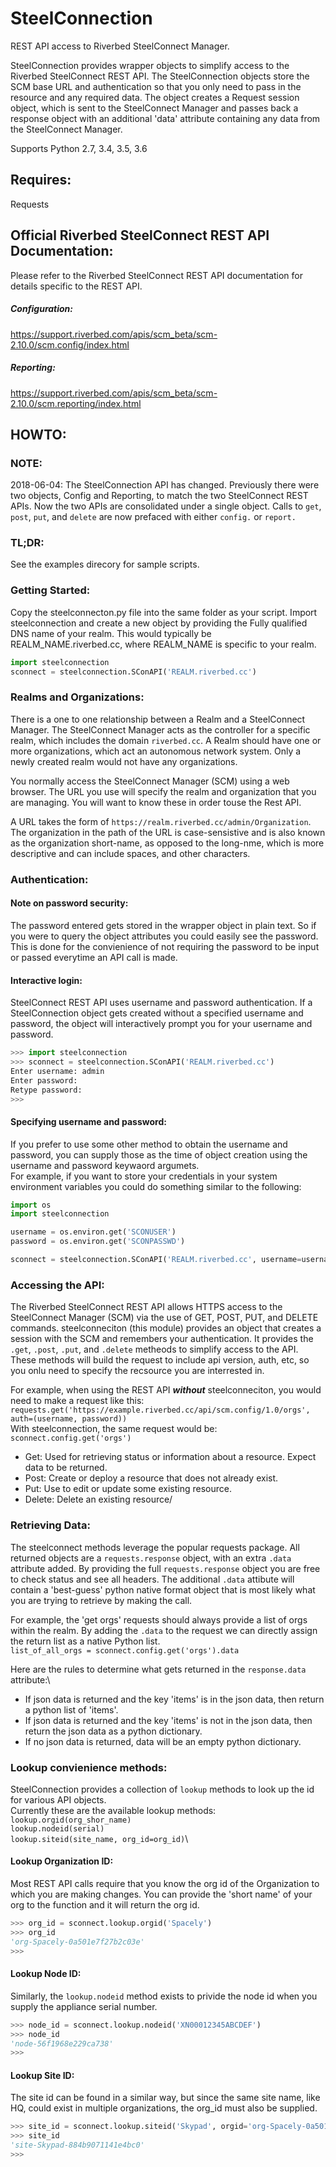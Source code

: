 # SteelConnection
REST API access to Riverbed SteelConnect Manager.

SteelConnection provides wrapper objects to simplify access to the Riverbed SteelConnect REST API.
The SteelConnection objects store the SCM base URL and authentication so that you only need to pass in the resource and any required data.
The object creates a Request session object, which is sent to the SteelConnect Manager and passes back a response object with an additional 'data' attribute containing any data from the SteelConnect Manager.

Supports Python 2.7, 3.4, 3.5, 3.6


## Requires:
Requests


## Official Riverbed SteelConnect REST API Documentation:
Please refer to the Riverbed SteelConnect REST API documentation for details specific to the REST API.
##### Configuration:
https://support.riverbed.com/apis/scm_beta/scm-2.10.0/scm.config/index.html
##### Reporting:
https://support.riverbed.com/apis/scm_beta/scm-2.10.0/scm.reporting/index.html


## HOWTO:

### NOTE:
2018-06-04: The SteelConnection API has changed.  Previously there were two objects, Config and Reporting, to match the two SteelConnect REST APIs.  Now the two APIs are consolidated under a single object.  Calls to `get`, `post`, `put`, and `delete` are now prefaced with either `config.` or `report.`

### TL;DR:
See the examples direcory for sample scripts.

### Getting Started:
Copy the steelconnecton.py file into the same folder as your script.
Import steelconnection and create a new object by providing the Fully qualified DNS name of your realm.  This would typically be REALM_NAME.riverbed.cc, where REALM_NAME is specific to your realm.
```python
import steelconnection
sconnect = steelconnection.SConAPI('REALM.riverbed.cc')
```

### Realms and Organizations:
There is a one to one relationship between a Realm and a SteelConnect Manager.  The SteelConnect Manager acts as the controller for a specific realm, which includes the domain `riverbed.cc`.  A Realm should have one or more organizations, which act an autonomous network system.  Only a newly created realm would not have any organizations.

You normally access the SteelConnect Manager (SCM) using a web browser.  The URL you use will specify the realm and organization that you are managing.  You will want to know these in order touse the Rest API.

A URL takes the form of `https://realm.riverbed.cc/admin/Organization`.\
The organization in the path of the URL is case-sensistive and is also known as the organization short-name, as opposed to the long-nme, which is more descriptive and can include spaces, and other characters.

### Authentication:
#### Note on password security:
The password entered gets stored in the wrapper object in plain text.  So if you were to query the object attributes you could easily see the password.  This is done for the convienience of not requiring the password to be input or passed everytime an API call is made.

#### Interactive login:
SteelConnect REST API uses username and password authentication.  If a SteelConnection object gets created without a specified username and password, the object will interactively prompt you for your username and password.  
```python
>>> import steelconnection
>>> sconnect = steelconnection.SConAPI('REALM.riverbed.cc')
Enter username: admin
Enter password: 
Retype password: 
>>> 
```

#### Specifying username and password:
If you prefer to use some other method to obtain the username and password, you can supply those as the time of object creation using the username and password keywaord argumets.\
For example, if you want to store your credentials in your system environment variables you could do something similar to the following:
```python
import os
import steelconnection

username = os.environ.get('SCONUSER')
password = os.environ.get('SCONPASSWD')

sconnect = steelconnection.SConAPI('REALM.riverbed.cc', username=username, password=password)
```

### Accessing the API:
The Riverbed SteelConnect REST API allows HTTPS access to the SteelConnect Manager (SCM) via the use of GET, POST, PUT, and DELETE commands.  steelconneciton (this module) provides an object that creates a session with the SCM and remembers your authentication.  It provides the `.get`, `.post`, `.put`, and `.delete` metheods to simplify access to the API.  These methods will build the request to include api version, auth, etc, so you onlu need to specify the recsource you are interrested in.

For example, when using the REST API _**without**_ steelconneciton, you would need to make a request like this:\
`requests.get('https://example.riverbed.cc/api/scm.config/1.0/orgs', auth=(username, password))`\
With steelconnection, the same request would be:\
`sconnect.config.get('orgs')`

* Get: Used for retrieving status or information about a resource.  Expect data to be returned.
* Post: Create or deploy a resource that does not already exist.
* Put: Use to edit or update some existing resource.
* Delete: Delete an existing resource/

### Retrieving Data:
The steelconnect methods leverage the popular requests package.  All returned objects are a `requests.response` object, with an extra `.data` attribute added.  By providing the full `requests.response` object you are free to check status and see all headers.  The additional `.data` attibute will contain a 'best-guess' python native format object that is most likely what you are trying to retrieve by making the call.

For example, the 'get orgs' requests should always provide a list of orgs within the realm.  By adding the `.data` to the request we can directly assign the return list as a native Python list.\
`list_of_all_orgs = sconnect.config.get('orgs').data`

Here are the rules to determine what gets returned in the `response.data` attribute:\
* If json data is returned and the key 'items' is in the json data, then return a python list of 'items'.
* If json data is returned and the key 'items' is not in the json data, then return the json data as a python dictionary.
* If no json data is returned, data will be an empty python dictionary.

### Lookup convienience methods:
SteelConnection provides a collection of `lookup` methods to look up the id for various API objects.\
Currently these are the available lookup methods:\
    `lookup.orgid(org_shor_name)`\
    `lookup.nodeid(serial)`\
    `lookup.siteid(site_name, org_id=org_id)`\

#### Lookup Organization ID:
Most REST API calls require that you know the org id of the Organization to which you are making changes.  You can provide the 'short name' of your org to the function and it will return the org id.
```python
>>> org_id = sconnect.lookup.orgid('Spacely')
>>> org_id
'org-Spacely-0a501e7f27b2c03e'
>>> 
```
#### Lookup Node ID:
Similarly, the `lookup.nodeid` method exists to privide the node id when you supply the appliance serial number.
```python
>>> node_id = sconnect.lookup.nodeid('XN00012345ABCDEF')
>>> node_id
'node-56f1968e229ca738'
>>> 
```
#### Lookup Site ID:
The site id can be found in a similar way, but since the same site name, like HQ, could exist in multiple organizations, the org_id must also be supplied.
```python
>>> site_id = sconnect.lookup.siteid('Skypad', orgid='org-Spacely-0a501e7f27b2c03e')
>>> site_id
'site-Skypad-884b9071141e4bc0'
>>> 
```
